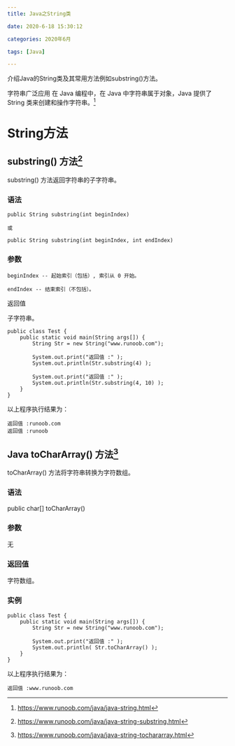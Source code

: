 ```yaml
---
title: Java之String类

date: 2020-6-18 15:30:12

categories: 2020年6月

tags: [Java]

---
```


介绍Java的String类及其常用方法例如substring()方法。

<!-- more -->


字符串广泛应用 在 Java 编程中，在 Java 中字符串属于对象，Java 提供了 String 类来创建和操作字符串。[^1]


# String方法

## substring() 方法[^2]
substring() 方法返回字符串的子字符串。

### 语法

    public String substring(int beginIndex)
    
    或
    
    public String substring(int beginIndex, int endIndex)
### 参数
    
    beginIndex -- 起始索引（包括）, 索引从 0 开始。
    
    endIndex -- 结束索引（不包括）。

返回值

子字符串。

```
public class Test {
    public static void main(String args[]) {
        String Str = new String("www.runoob.com");
 
        System.out.print("返回值 :" );
        System.out.println(Str.substring(4) );
 
        System.out.print("返回值 :" );
        System.out.println(Str.substring(4, 10) );
    }
}
```
以上程序执行结果为：
    
    返回值 :runoob.com
    返回值 :runoob


## Java toCharArray() 方法[^3]

toCharArray() 方法将字符串转换为字符数组。

### 语法
public char[] toCharArray()
### 参数
无

### 返回值
字符数组。

### 实例
```
public class Test {
    public static void main(String args[]) {
        String Str = new String("www.runoob.com");

        System.out.print("返回值 :" );
        System.out.println( Str.toCharArray() );
    }
}
```
以上程序执行结果为：

    返回值 :www.runoob.com


[^1]:https://www.runoob.com/java/java-string.html

[^2]:https://www.runoob.com/java/java-string-substring.html

[^3]:https://www.runoob.com/java/java-string-tochararray.html